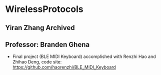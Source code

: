 # WirelessProtocols
## Yiran Zhang Archived
## Professor: Branden Ghena
* Final project (BLE MIDI Keyboard) accomplished with Renzhi Hao and Zhihao Deng, code site: https://github.com/haorenzhi/BLE_MIDI_Keyboard
